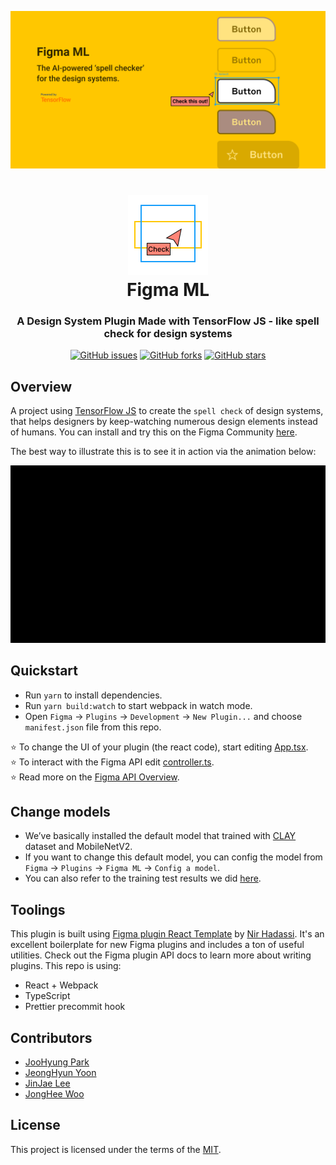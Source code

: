 <p align="center">
  <a href="#">
    <img alt="Figma ML" src="public/file-cover.png" />
  </a>
</p>
<h1 align="center">
  <img alt="Figma ML" src="public/logo.png" /><br/>Figma ML
</h1>

<h3 align="center">
  A Design System Plugin Made with TensorFlow JS - like spell check for design systems
</h3>
<div align="center">
	<a href="https://github.com/dusskapark/figma-ml/issues"><img alt="GitHub issues" src="https://img.shields.io/github/issues/dusskapark/figma-ml"></a>
	<a href="https://github.com/dusskapark/figma-ml/network"><img alt="GitHub forks" src="https://img.shields.io/github/forks/dusskapark/figma-ml"></a>
	<a href="https://github.com/dusskapark/figma-ml/stargazers"><img alt="GitHub stars" src="https://img.shields.io/github/stars/dusskapark/figma-ml"></a>
</div>

## Overview

A project using [TensorFlow JS](https://www.tensorflow.org/js) to create the `spell check` of design systems, that helps designers by keep-watching numerous design elements instead of humans. You can install and try this on the Figma Community [here](https://www.figma.com/community/plugin/1049316538308913961/Figma-ML). 

The best way to illustrate this is to see it in action via the animation below:

[![Demo](public/socialMediaGraphic.gif)](https://youtu.be/yUV5dVboGcA) 




## Quickstart
* Run `yarn` to install dependencies.
* Run `yarn build:watch` to start webpack in watch mode.
* Open `Figma` -> `Plugins` -> `Development` -> `New Plugin...` and choose `manifest.json` file from this repo.

⭐ To change the UI of your plugin (the react code), start editing [App.tsx](./src/app/components/App.tsx).  
⭐ To interact with the Figma API edit [controller.ts](./src/plugin/controller.ts).  
⭐ Read more on the [Figma API Overview](https://www.figma.com/plugin-docs/api/api-overview/).

## Change models

* We’ve basically installed the default model that trained with [CLAY](https://github.com/google-research-datasets/clay) dataset and MobileNetV2.
* If you want to change this default model, you can config the model from `Figma` -> `Plugins` -> `Figma ML` -> `Config a model`.
* You can also refer to the training test results we did [here](https://github.com/dusskapark/design-system-detector).

## Toolings

This plugin is built using [Figma plugin React Template](https://github.com/nirsky/figma-plugin-react-template) by [Nir Hadassi](https://github.com/nirsky). It's an excellent boilerplate for new Figma plugins and includes a ton of useful utilities. Check out the Figma plugin API docs to learn more about writing plugins. This repo is using:

* React + Webpack
* TypeScript
* Prettier precommit hook

## Contributors 

- [JooHyung Park](https://github.com/dusskapark)
- [JeongHyun Yoon](https://github.com/ave10987)
- [JinJae Lee](https://github.com/jinbread)
- [JongHee Woo](https://github.com/JongheeWoo)



## License

This project is licensed under the terms of the [MIT](./LICENSE.md).
